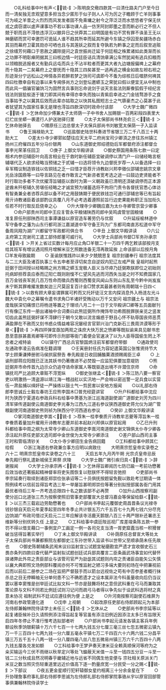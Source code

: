 <!-- { "loadSidebar": true } -->
　　○礼科给事中叶有声＜锍-釒＞陈明良交儆四款其一曰清仕路夫门户至今日而一清矣独无柰观望意多担当念少匿形于似子则人人可为厉之子瞻顾于亡羊则事事可为岐之羊昔之火烈烈而风发发者固不免乘墉之射今之萍泛泛而水悠悠者宁保无伏戎之虞窃谓以虗声课事功不若以事功课人品一仿烹阿封即墨之意而断必行之不但人兢于职而且不淂依违浮沉以酿异日之伏莽其二曰明国是有功不赏有罪不诛圣王无以神磨砺而赏可幸邀罚可诡延人谁不趋其所幸而延其所避今东镇之俘囚至矣疆场赤白其羽而幕府卫霍其勋亦可哂也且与其莲妖之叙而复夺孰若为黔事之定而后叙至追赃之徐缙芳何藉口于恩赦之蠲除提问之袁世振尚迁延于何廷相之株累诸如此类渐而长之功罪不明彰瘅罔据其三曰核边情一时廷臣诘兵清饷章满公车然犹闻有逃兵扣粮而以领粮脱逃报者又有勤兵远屯而兵士不沾半粒者而更其大者九边塘报偏禆上之幕府而十隐其一二矣幕府上之督抚而十隐其三四矣甚至一逃再逃之横金如故左袒右袒之形迹渐分宁远松山之哗情各异若醉若梦之饷司可虞即今不蚤为综核日后噬脐何禆其四曰杜徼幸自有边事以来专阃侈尚方之剑登坛邀蟒玉之荣犹曰假以便宜无从中制也而此风一倡骗官骗饷习为固然言兵事则忘命说剑于谈天言盐法则厮餋狐假于经纪言钱法则狙狯蚁逐于锥刀即其间有幸得亦幸失而独以青紫启幸进之门金钱骛游手之食当事姑予之以冀其后效而此辈亦姑取之以快其私图短志士之气隳豪杰之心莫甚于此者犹望其为国家任事无是理也淂旨四款深切时政命付该部
　　○大学士魏广微四＜锍-釒＞乞休命加少傅兼太子太师荫一子中书舍人加赐银一百两彩叚四表里大红纻丝坐蟒一袭遣行人护送驰驿归里
　　○太子太保部尚书林尧俞三＜锍-釒＞乞休命驰驿去
　　○赠原任三边总督太子太保兵部尚书刘敏宽太保荫一子入监读书
　　○鲁王捐禄助大工
　　○巡盐御史陆世科奏进节省银三万二千八百三十两助大工
　　○差太仆寺少卿郭如楚往应天太平二府尚宝司少卿湏之彦往苏州镇江扬州三府催四五年分马价银两
　　○山东道御史邢绍德劾后军都督府添注都督佥事李光荣革任回卫
　　○庚子  上御文华殿讲读
　　○御史蔡国用条陈七款一曰定相术内参旧辅臣叶向高言相业在于救时新任辅臣宜破调停以清门户一曰储经略言枢辅堪代乏人欲求经略当预储之于贰辅一曰选将领令九边督抚岁荐一人以备选择一曰阜军糈议制造铁钱以佐铜钱之乏一曰惜才臣荐亓诗教赵兴邦李徵仪邵辅忠姚宗文章光岳涂国鼎等一曰导言路见在者作敢言之气新咨者宽考选之途一曰鼓边吏贤能者不时行取功多者不次优擢淂旨辅臣以救时为第一义朝政虽已清明还湏破调停而正本源逆酋未歼枢辅久劳堪任经略之才诚宜预为储蓄选将不拘将门责令各督抚官悉心体访有智勇兼全者咨荐兵部以备不时之用鼓铸期于便民铁钱岂可通行邵辅忠等已有旨起用亓诗教诸臣着该部酌议具覆八月不必考选着遵照前旨行边吏果能称职正当加衔久任若不时行取反启侥幸之心
　　○升大理寺少卿魏应嘉为太仆寺卿管京营少卿事
　　○命户部贵州司郎中王应豸管永平粮储陕西司郎中吴鸣虞管甘固粮储
　　○准复原任刑部陕西司主事谭谦益以原官造车著劳仍与优叙
　　○升延绥榆林道中军守备李之藩为山东行都司浙江嘉湖道中军守备王玙为广东都司南直苏松道中军守备周凤翔为湖广兴都留守军政都司俱佥书
　　○辛丑  上御文华殿讲读
　　○六公主府第工完谢司工遣工部侍郎董可威行礼
　　○大学士兵部尚书督□军务孙承宗＜锍-釒＞开关上省过实数计每月应止角□羊银二十一万四千两乞敕该部按月支给其班军有增议遇闰照月增解米豆乞照数连备无淂再致延挨  上命该部以后按月角□羊发毋致踰期
　　○  圣谕朕惟践祚以来夕夕兢兢思复  祖宗封疆奉行  祖宗法度其与二三大臣及诸百执事三令五申者至谆切矣念自逆奴内犯辽左戒严我  皇祖时起熊廷弼于田间授以经略赐之尚方赐之蟒玉宠极人臣义当尽瘁乃廷弼欺朕即位之初始则托病卸担荐袁应泰而辽阳亡既则刚愎不仁望风先逃而河西失当是之时不知费国家几百万金钱丧军民几百万性命而徵兵西蜀则西蜀变风闻山东则山东乱至今黔中尚岌岌未宁斯其罪难擢发数矣迨三尺莫逭复百计金□赞求其最甚者则有周朝瑞十日四＜锍-釒＞以救有顾大章妄谓罪属可矜而又托奸徒汪文言内探消息外入杨涟左光斗魏大中袁化中之幕嘱令遣书求角□羊诸奸受贿动以万千又安问  祖宗疆土与  祖宗法度哉朕深切痛恨已将杨涟等置之于理顷八月二十一日于文华殿讲□卿等五员面献刊行有像辽东传一册出诸袖中合词奏曰此熊廷弼所作掩饰夸功希图脱罪朕亲览之竖发切齿此盖熊廷弼奸谋不淂肆行于朝今又敢以流言煽惑于野且心怀不轨辱国丧师恶贯满盈罪在不赦而又刻书惑众情益难容况屡经言官郭兴治门克新石三畏周洪谟等形于章＜锍-釒＞再四抨弹宜亟加两观之诛庶大快万民之愤卿等既拟谕来具见献书忠恳至意朕甚嘉焉卿等可即传示刑部等衙门着便会官速决了以为人臣辱国偷生罔上不忠者之戒特谕
　　○以镇守广西总兵官黎国炳注前军都督府带御
　　○通政使司左通政李凌云告病准在籍调理
　　○壬寅册封任氏为容妃遣英国公张惟贤持节大学士顾秉谦捧册驸马侯拱宸祭告  奉先殿是日收回脯醢菓酒颁赐阁臣三卓
　　○  上谕刑部蒋应阳既已正法其妖书仍著缴进不必焚毁一应监犯俱要加意堤防
　　○熊廷弼弃市命传首九边示众仍追夺诰命家属人等既驱逐出境不许潜住京师
　　○命镇抚司严比追顾大章赃不淂宽纵
　　○御史张继孟＜锍-釒＞陈江防八要一察官吏以明激扬一清盗源以靖江海一稽战舡以实汛地一严会哨以密巡警一足兵食以实营伍一肃盐捕以缉奸徒一严操练以鼓士气一剪民害以安地方报闻
　　○以礼部右侍郎李思诚丘士毅左春坊王应熊李国木□普充经筵讲官
　　○升户科都给事中沈应时为狭西宁夏道右参政兵科右给事中萧基为浙江巡海道副使湖广道御史刘芳为四川清军驿传道副使云南道御史李光春为江西九江道右参议狭西道御史蒋允仪为湖广管粮副使河南道御史熊则祯为陕西分守河西道右参议
　　○癸卯  上御文华殿讲读
　　○掌河南道御史李嵩＜锍-釒＞荐朱一桂李餋质亓诗教牟志夔等淂旨朱一桂李餋质着量加升擢用亓诗教牟志夔并前本起赵兴邦俱以原官起用
　　○乙巳升刑科都给事中周之纲为太常寺少卿山东道御史李嵩河南道御史谢文锦俱太仆寺少卿各添注起升原任吏部文选司郎中金世俊为太常寺少卿添注
　　○差户部山西司主事王时和管临清钞关
　　○太仆寺少卿田生金告病回籍
　　○工科都给事中顾其仁给假
　　○浙江海道右参政兼佥事方应明以病致仕
　　大明熹宗悊皇帝实录卷之六十二
明熹宗悊皇帝实录卷之六十三
　　天启五年九月丙午朔  光宗贞皇帝忌辰  奉先殿行祭礼遣新城侯王昇祭  庆陵
　　○大学士魏广微引疾归具＜锍-釒＞辞谢报闻
　　○大学士孙承宗再＜锍-釒＞乞休得旨卿阅历七防已踰一考前功懋著后效当收还著振起精神督率将吏矢图恢复以慰朕怀不得轻言弛担
　　○吏部尚书李宗延奏行取续到诸臣郑崇俭张承诏等二十员俱抚按题留免觐以致赴考愆期请一体照例续考以信前旨得旨考选三年一举屡旨甚明郑崇俭等著分别拟授部属各衙门用其最优者待后三年一齐考选总限四十名之数该部不必再赘
　　○加升山西按察司副使分巡口北道张三杰为按察使照旧管事吏部覆宣大总督冯嘉会等保留给繇＜锍-釒＞以三杰三载岩边劳勣懋著也
　　○户部尚书李起元覆御史周昌晋条议光禄寺钱钞银自天启元年夏季起至四年冬季止共计银五万六千五百七十九两七钱六分尽充边饷湖广布政司借过天启元二三年应解该寺活鹿天鹅银八百三十两严限补还署丞王维新等分别优转久任  上是之
　　○工科给事中虞廷陛巡视厂库差竣条陈五款一参罚不得以借支藉口一事例宜户工画定一例一各司兑支当清一胥吏窟蠹当核一积猾冒破当惩得旨著实举行
　　○丁未上御文华殿讲读
　　○补荫原任总督宣大等处太子太保兵部尚书兼都察院左都御史江东孙世带入监读书以世带父至顺承荫未任先故也
　　○御史陈朝辅条武闱末议曰监射宜公试题宜秘磨勘宜严遗才宜收御史石三畏亦条列四款曰查代替严监射拟试题创廷试兵部具覆言二臣条画武场事宜如代替怀挟诸弊此外帘之责臣部业与该管司官严为劼毖其试题则内帘之责诸臣自能矢公矢慎以襄大典即照文场例部科覆阅亦何不可惟监射之陋习多端大要则初场在中把兼视前后而以前后二册参之二场在监把严督鼓手而以箭台远视佐之苟有中否参差者概行抹杀总之目无停瞬袖无分单何患不公不确若遗才之设本属非法今科虽量收向后仍当议罢以塞幸窦惟是创举廷试比拟文科一节亦是鼓舞将材之意但武科重在弓马而兼取其策论原与文科不同若比例廷试则习记问而疏弓马者得以争先似于设武科选将材之真意未协况  祖制武科不廷试应遵往例为便  上是之
　　○升河南按察司副使石维屏为河南右参政管遵化道
　　○戊申  上视朝
　　○起改原任吏部右侍郎顾起元为本部左侍郎兼翰林院侍读学士未任三＜锍-釒＞乞休从之
　　○吏部尚书李宗延等以起复诸臣候补日久请照例添注得旨起复等官虽有添注旧例近因添注太多已有旨限天启四年冬停止不准行惟考选拟部者听
　　○户部尚书李起元请发各镇主客兵年例额设秋季饷银蓟镇十万六千七百一十七两九钱五分七厘三毫三丝七忽五微密云镇九万一千三百四十七两九钱一分六厘五毫永平镇七万二千四百六十六两六钱二分昌平镇三万五千五十八两一钱一分八厘四毫八丝八忽五微易州镇三万六千六百四十八两九钱五厘各兑发如额
　　○工科给事中王梦尹奏天津米豆全赖真顺保河等府为之籴买输运今三伏不雨继以秋旱定兴等处飞蝗蔽天米值一斗至一钱四五分豆一斗至一钱二三分秋成且然况明春乎畿辅近地与远省不同偶生他变便与  宗社相关原派关门米豆之数当照灾伤轻重道里远近价值高下逐一酌量庶宽一分民受一分之赐＜锍-釒＞下部议
　　○夜五更金星顺行犯轩辕御女星约相离三十分余金星在下
　　○升协理詹事府事礼部右侍郎李思诚为左侍郎礼部右侍郎掌院事骆从宇以原官回部管事俱兼翰林院侍读学士
